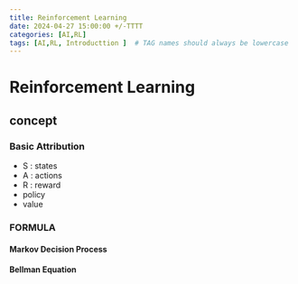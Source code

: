 ```yaml
---
title: Reinforcement Learning
date: 2024-04-27 15:00:00 +/-TTTT
categories: [AI,RL]
tags: [AI,RL, Introducttion ]  # TAG names should always be lowercase
---
```

# Reinforcement Learning
## concept
### Basic Attribution
* S : states
* A : actions
* R : reward
* policy
* value

### FORMULA
#### Markov Decision Process

#### Bellman Equation